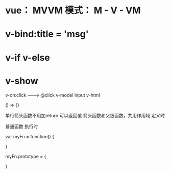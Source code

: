 
# vue：   MVVM 模式：  M - V - VM
<!-- model  View  view-model -->
# v-bind:title = 'msg'
# v-if v-else
# v-show
v-on:click  ---> @click
v-model  input
v-html














() => {} 

单行箭头函数不用加return 可以返回值
箭头函数和父级函数，共用作用域  定义时  

 普通函数   执行时


var myFn = function() {

}

myFn.prototype = {
  
}
